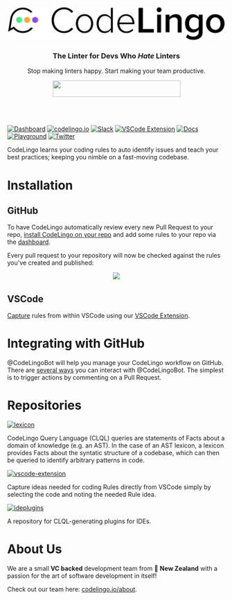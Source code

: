 <h3 align="center"> <a href="https://codelingo.io" target="_blank">
    <img width="500"  src="./public/img/codelingologobig.svg" />
  </a> </h3>

<h3 align="center">
  The Linter for Devs Who <i>Hate</i> Linters
</h3>
<p align="center">
  Stop making linters happy. Start making your team productive.
</p>

<p align="center">
  <a href="https://github.com/apps/codelingo" target="_blank">
    <img width="295" height="38" src="https://raw.githubusercontent.com/codelingo/codelingo/master/public/img/install.png" />
  </a>
</p>

<br/>
<br/>

[![Dashboard](https://img.shields.io/badge/-Dashboard-informational?style=flat)](https://dash.codelingo.io)
[![codelingo.io](https://img.shields.io/badge/-codelingo.io-yellowgreen?style=flat)](https://codelingo.io)
[![Slack](https://img.shields.io/badge/Slack-codelingo--dev-blueviolet?style=flat)](https://codelingo.slack.com/messages/codelingo-dev)
[![VSCode Extension](https://img.shields.io/badge/VSCode-Capture-Blue?style=flat)](https://marketplace.visualstudio.com/items?itemName=codelingo.codelingo)
[![Docs](https://img.shields.io/badge/Docs-CodeLingo-green?style=flat)](https://docs.codelingo.io)
[![Playground](https://img.shields.io/badge/Playground-CodeLingo-orange?style=flat)](https://playground.codelingo.io)
[![Twitter](https://img.shields.io/twitter/follow/codelingoapp?label=Follow%20Us)](https://twitter.com/codelingoapp)


CodeLingo learns your coding rules to auto identify issues and teach your best practices; keeping you nimble on a fast-moving codebase.

# Installation

## GitHub

To have CodeLingo automatically review every new Pull Request to your repo, [install CodeLingo on your repo](https://github.com/marketplace/codelingo) and add some rules to your repo via the [dashboard](https://dash.codelingo.io).

Every pull request to your repository will now be checked against the rules you've created and published:

<p align="center">
<img width="800" src="https://raw.githubusercontent.com/codelingo/codelingo/master/public/img/cl_review2.png" />
</p>

## VSCode

[Capture](https://docs.codelingo.io/concepts/integrating-with-github/#capture) rules from within VSCode using our [VSCode Extension](https://marketplace.visualstudio.com/items?itemName=codelingo.codelingo).

# Integrating with GitHub

@CodeLingoBot will help you manage your CodeLingo workflow on GitHub. There are [several ways](https://docs.codelingo.io/concepts/integrating-with-github/) you can interact with @CodeLingoBot. The simplest is to trigger actions by commenting on a Pull Request.

# Repositories

[![lexicon](https://img.shields.io/badge/GitHub-lexicon-lightgrey)](https://github.com/codelingo/lexicon)

CodeLingo Query Language (CLQL) queries are statements of Facts about a domain of knowledge (e.g. an AST). In the case of an AST lexicon, a lexicon provides Facts about the syntatic structure of a codebase, which can then be queried to identify arbitrary patterns in code.

[![vscode-extension](https://img.shields.io/badge/GitHub-vscode--extension-lightgrey)](https://github.com/codelingo/vscode-extension)

Capture ideas needed for coding Rules directly from VSCode simply by selecting the code and noting the needed Rule idea.

[![ideplugins](https://img.shields.io/badge/GitHub-ideplugins-lightgrey)](https://github.com/codelingo/ideplugins)

A repository for CLQL-generating plugins for IDEs.


# About Us

We are a small **VC backed** development team from 🥝 **New Zealand** with a passion for the art of software development in itself!

Check out our team here: <a href="https://www.codelingo.io/about" target="_blank">codelingo.io/about</a>.

